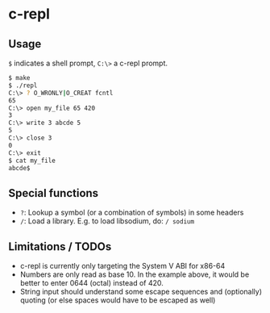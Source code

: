 # c-repl
## Usage
`$` indicates a shell prompt, `C:\>` a c-repl prompt.
```bash
$ make
$ ./repl
C:\> ? O_WRONLY|O_CREAT fcntl
65
C:\> open my_file 65 420
3
C:\> write 3 abcde 5
5
C:\> close 3
0
C:\> exit
$ cat my_file
abcde$
```
## Special functions
- `?`: Lookup a symbol (or a combination of symbols) in some headers
- `/`: Load a library. E.g. to load libsodium, do: `/ sodium`
## Limitations / TODOs
- c-repl is currently only targeting the System V ABI for x86-64
- Numbers are only read as base 10. In the example above, it would be better to enter 0644 (octal) instead of 420.
- String input should understand some escape sequences and (optionally) quoting (or else spaces would have to be escaped as well)
